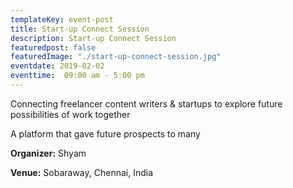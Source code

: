```yaml
---
templateKey: event-post
title: Start-up Connect Session
description: Start-up Connect Session
featuredpost: false
featuredImage: "./start-up-connect-session.jpg"
eventdate: 2019-02-02
eventtime:  09:00 am - 5:00 pm
---
```


<!--StartFragment-->

Connecting freelancer content writers & startups to explore future possibilities of work together

A platform that gave future prospects to many


**Organizer:**
Shyam

**Venue:**
Sobaraway, Chennai, India

<!--EndFragment-->
